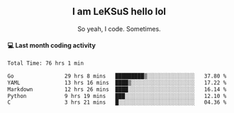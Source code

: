 <h2 align="center">I am LeKSuS hello lol</h2>
<p align="center">So yeah, I code. Sometimes.</p>

#### :computer: Last month coding activity
<!--START_SECTION:waka-->

```txt
Total Time: 76 hrs 1 min

Go                29 hrs 8 mins   █████████▒░░░░░░░░░░░░░░░   37.80 %
YAML              13 hrs 16 mins  ████▒░░░░░░░░░░░░░░░░░░░░   17.22 %
Markdown          12 hrs 26 mins  ████░░░░░░░░░░░░░░░░░░░░░   16.14 %
Python            9 hrs 19 mins   ███░░░░░░░░░░░░░░░░░░░░░░   12.10 %
C                 3 hrs 21 mins   █░░░░░░░░░░░░░░░░░░░░░░░░   04.36 %
```

<!--END_SECTION:waka-->
